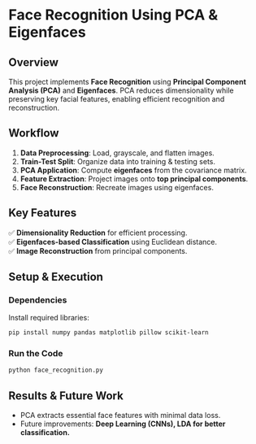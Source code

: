 # **Face Recognition Using PCA & Eigenfaces**

## **Overview**

This project implements **Face Recognition** using **Principal Component Analysis (PCA)** and **Eigenfaces**. PCA reduces dimensionality while preserving key facial features, enabling efficient recognition and reconstruction.

## **Workflow**

1. **Data Preprocessing**: Load, grayscale, and flatten images.
2. **Train-Test Split**: Organize data into training & testing sets.
3. **PCA Application**: Compute **eigenfaces** from the covariance matrix.
4. **Feature Extraction**: Project images onto **top principal components**.
5. **Face Reconstruction**: Recreate images using eigenfaces.

## **Key Features**

✅ **Dimensionality Reduction** for efficient processing.\
✅ **Eigenfaces-based Classification** using Euclidean distance.\
✅ **Image Reconstruction** from principal components.

## **Setup & Execution**

### **Dependencies**

Install required libraries:

```bash
pip install numpy pandas matplotlib pillow scikit-learn  
```

### **Run the Code**

```python
python face_recognition.py  
```

## **Results & Future Work**

- PCA extracts essential face features with minimal data loss.
- Future improvements: **Deep Learning (CNNs), LDA for better classification.**

